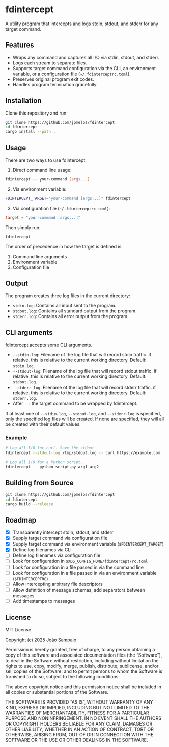 # fdintercept

A utility program that intercepts and logs stdin, stdout, and stderr for any
target command.

## Features

- Wraps any command and captures all I/O via stdin, stdout, and stderr.
- Logs each stream to separate files.
- Supports target command configuration via the CLI, an environment variable,
  or a configuration file (`~/.fdinterceptrc.toml`).
- Preserves original program exit codes.
- Handles program termination gracefully.

## Installation

Clone this repository and run:

```bash
git clone https://github.com/jpmelos/fdintercept
cd fdintercept
cargo install --path .
```

## Usage

There are two ways to use fdintercept:

1. Direct command line usage:

```bash
fdintercept -- your-command [args...]
```

2. Via environment variable:

```bash
FDINTERCEPT_TARGET="your-command [args...]" fdintercept
```

3. Via configuration file (`~/.fdinterceptrc.toml`):

```toml
target = "your-command [args...]"
```

Then simply run:

```bash
fdintercept
```

The order of precedence in how the target is defined is:

1. Command line arguments
2. Environment variable
3. Configuration file

## Output

The program creates three log files in the current directory:

- `stdin.log`: Contains all input sent to the program.
- `stdout.log`: Contains all standard output from the program.
- `stderr.log`: Contains all error output from the program.

## CLI arguments

fdintercept accepts some CLI arguments.

- `--stdin-log`: Filename of the log file that will record stdin traffic. if
  relative, this is relative to the current working directory. Default:
  `stdin.log`.
- `--stdout-log`: Filename of the log file that will record stdout traffic. if
  relative, this is relative to the current working directory. Default:
  `stdout.log`.
- `--stderr-log`: Filename of the log file that will record stderr traffic. if
  relative, this is relative to the current working directory. Default:
  `stderr.log`.
- After `--`: the target command to be wrapped by fdintercept.

If at least one of `--stdin-log`, `--stdout-log`, and `--stderr-log` is
specified, only the specified log files will be created. If none are specified,
they will all be created with their default values.

### Example

```bash
# Log all I/O for curl. Save the stdout
fdintercept --stdout-log /tmp/stdout.log -- curl https://example.com

# Log all I/O for a Python script.
fdintercept -- python script.py arg1 arg2
```

## Building from Source

```bash
git clone https://github.com/jpmelos/fdintercept
cd fdintercept
cargo build --release
```

## Roadmap

- [x] Transparently intercept stdin, stdout, and stderr
- [x] Supply target command via configuration file
- [x] Supply target command via environment variable (`$FDINTERCEPT_TARGET`)
- [x] Define log filenames via CLI
- [ ] Define log filenames via configuration file
- [ ] Look for configuration in `$XDG_CONFIG_HOME/fdintercept/rc.toml`
- [ ] Look for configuration in a file passed in via the command line
- [ ] Look for configuration in a file passed in via an environment variable
  (`$FDINTERCEPTRC`)
- [ ] Allow intercepting arbitrary file descriptors
- [ ] Allow definition of message schemas, add separators between messages
- [ ] Add timestamps to messages

## License

MIT License

Copyright (c) 2025 João Sampaio

Permission is hereby granted, free of charge, to any person obtaining a copy of
this software and associated documentation files (the “Software”), to deal in
the Software without restriction, including without limitation the rights to
use, copy, modify, merge, publish, distribute, sublicense, and/or sell copies
of the Software, and to permit persons to whom the Software is furnished to do
so, subject to the following conditions:

The above copyright notice and this permission notice shall be included in all
copies or substantial portions of the Software.

THE SOFTWARE IS PROVIDED “AS IS”, WITHOUT WARRANTY OF ANY KIND, EXPRESS OR
IMPLIED, INCLUDING BUT NOT LIMITED TO THE WARRANTIES OF MERCHANTABILITY,
FITNESS FOR A PARTICULAR PURPOSE AND NONINFRINGEMENT. IN NO EVENT SHALL THE
AUTHORS OR COPYRIGHT HOLDERS BE LIABLE FOR ANY CLAIM, DAMAGES OR OTHER
LIABILITY, WHETHER IN AN ACTION OF CONTRACT, TORT OR OTHERWISE, ARISING FROM,
OUT OF OR IN CONNECTION WITH THE SOFTWARE OR THE USE OR OTHER DEALINGS IN THE
SOFTWARE.
